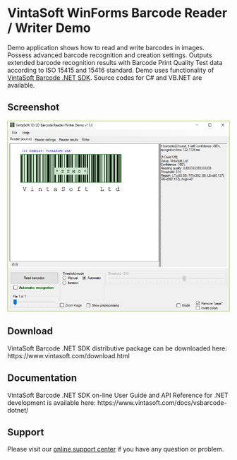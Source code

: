 <h1>VintaSoft WinForms Barcode Reader / Writer Demo</h1>

Demo application shows how to read and write barcodes in images. Possess advanced barcode recognition and creation settings. Outputs extended barcode recognition results with Barcode Print Quality Test data according to ISO 15415 and 15416 standard. Demo uses functionality of <a href="https://www.vintasoft.com/vsbarcode-dotnet-index.html">VintaSoft Barcode .NET SDK</a>. Source codes for C# and VB.NET are available.

<h2>Screenshot</h2>
<img src="vintasoft-barcode-reader-writer-demo.png" alt="VintaSoft Barcode Reader / Writer Demo">


<h2>Download</h2>
VintaSoft Barcode .NET SDK distributive package can be downloaded here: https://www.vintasoft.com/download.html


<h2>Documentation</h2>
VintaSoft Barcode .NET SDK on-line User Guide and API Reference for .NET development is available here: https://www.vintasoft.com/docs/vsbarcode-dotnet/


<h2>Support</h2>
Please visit our <a href="https://www.vintasoft.com/support/">online support center</a> if you have any question or problem.
